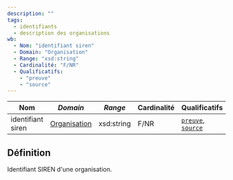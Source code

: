 ```yaml
---
description: ""
tags:
  - identifiants
  - description des organisations
wb:
  - Nom: "identifiant siren"
  - Domain: "Organisation"
  - Range: "xsd:string"
  - Cardinalité: "F/NR"
  - Qualificatifs:
    - "preuve"
    - "source"
---
```


<OntologyTable frontMatter={frontMatter}/>


| **Nom**           | ***Domain***                                            | ***Range*** | **Cardinalité** | **Qualificatifs**                            |
| ----------------- | ------------------------------------------------------- | ----------- | --------------- | -------------------------------------------- |
| identifiant siren | [Organisation](../Classes/Organisation/Organisation.md) | xsd:string  | F/NR            | [`preuve`](preuve.md), [`source`](source.md) |

## Définition

Identifiant SIREN d'une organisation.